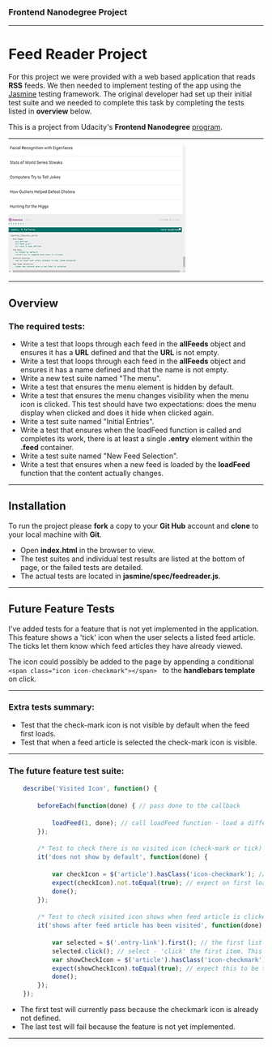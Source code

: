 ### Frontend Nanodegree Project
___

# Feed Reader Project

For this project we were provided with a web based application that reads **RSS** feeds. We then needed to implement testing of the app using the [Jasmine](http://jasmine.github.io/) testing framework. The original developer had set up their initial test suite and we needed to complete this task by completing the tests listed in **overview** below.

This is a project from Udacity's **Frontend Nanodegree** [program](https://www.udacity.com/course/front-end-web-developer-nanodegree--nd001).
___

![feed reader project](images/feed-reader-screen.png)

___


## Overview

### The required tests:

- Write a test that loops through each feed in the **allFeeds** object and ensures it has a **URL** defined and that the **URL** is not empty.
- Write a test that loops through each feed in the **allFeeds** object and ensures it has a name defined and that the name is not empty.
- Write a new test suite named "The menu".
- Write a test that ensures the menu element is hidden by default.
- Write a test that ensures the menu changes visibility when the menu icon is clicked. This test should have two expectations: does the menu display when clicked and does it hide when clicked again.
- Write a test suite named "Initial Entries".
- Write a test that ensures when the loadFeed function is called and completes its work, there is at least a single **.entry** element within the **.feed** container.
- Write a test suite named "New Feed Selection".
- Write a test that ensures when a new feed is loaded by the **loadFeed** function that the content actually changes.

___


## Installation

To run the project please **fork** a copy to your **Git Hub** account and **clone** to your local machine with **Git**.

- Open **index.html** in the browser to view.
- The test suites and individual test results are listed at the bottom of page, or the failed tests are detailed.
- The actual tests are located in **jasmine/spec/feedreader.js**.

___


## Future Feature Tests

I've added tests for a feature that is not yet implemented in the application. This feature shows a 'tick' icon when the user selects a listed feed article. The ticks let them know which feed articles they have already viewed.

The icon could possibly be added to the page by appending a conditional ```<span class="icon icon-checkmark"></span> ``` to the **handlebars template** on click.

___


### Extra tests summary:

- Test that the check-mark icon is not visible by default when the feed first loads.
- Test that when a feed article is selected the check-mark icon is visible.

___


### The future feature test suite:

```javascript
    describe('Visited Icon', function() {

        beforeEach(function(done) { // pass done to the callback

            loadFeed(1, done); // call loadFeed function - load a different feed
        });

        /* Test to check there is no visited icon (check-mark or tick) visible by default when the feed first loads*/
        it('does not show by default', function(done) {

            var checkIcon = $('article').hasClass('icon-checkmark'); // try to find a .icon-checkmark, which is a tick
            expect(checkIcon).not.toEqual(true); // expect on first loading a feed not to find it
            done();
        });

        /* Test to check visited icon shows when feed article is clicked and visited*/
        it('shows after feed article has been visited', function(done) {

            var selected = $('.entry-link').first(); // the first list item from the feed-list
            selected.click(); // select - 'click' the first item. This should show the check icon
            var showCheckIcon = $('article').hasClass('icon-checkmark'); // try to find a .icon-checkmark
            expect(showCheckIcon).toEqual(true); // expect this to be true - the check icon is visible showing the feed article has been visited by the user.
            done();
        });
    });
```

- The first test will currently pass because the checkmark icon is already not defined.
- The last test will fail because the feature is not yet implemented.

___